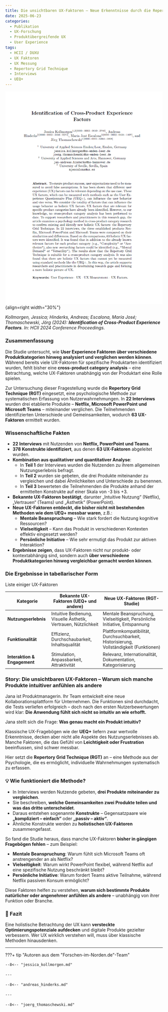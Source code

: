 ```yaml
---
title: Die unsichtbaren UX-Faktoren – Neue Erkenntnisse durch die Repertory Grid Technique
date: 2025-06-23
categories:
  - Publikation
  - UX-Forschung
  - Produktübergreifende UX
  - User Experience
tags:
  - HCII / DUXU
  - UX Faktoren
  - UX Messung
  - Repertory Grid Technique
  - Interviews
  - UEQ+
---
```

![Artikel HCII Repro Grid](assets/2025-06-23-ReproGrid.png){align=right width="30%"}


*Kollmorgen, Jessica; Hinderks, Andreas; Escalona, María José; Thomaschewski, Jörg (2024): **Identification of Cross-Product Experience Factors**. In: HCII 2024 Conference Proceedings.*  


### Zusammenfassung

Die Studie untersucht, wie **User Experience Faktoren über verschiedene Produktkategorien hinweg analysiert und verglichen werden können**. Während bereits viele UX-Faktoren für spezifische Produktarten identifiziert wurden, fehlt bisher eine **cross-product category analysis** – eine Betrachtung, welche UX-Faktoren unabhängig von der Produktart eine Rolle spielen.  

Zur Untersuchung dieser Fragestellung wurde die **Repertory Grid Technique (RGT)** eingesetzt, eine psychologische Methode zur systematischen Erfassung von Nutzerwahrnehmungen. In **22 Interviews** wurden drei etablierte Produkte – **Netflix, Microsoft PowerPoint und Microsoft Teams** – miteinander verglichen. Die Teilnehmenden identifizierten Unterschiede und Gemeinsamkeiten, wodurch **63 UX-Faktoren** ermittelt wurden.  

<!-- more -->

### Wissenschaftliche Fakten

- **22 Interviews** mit Nutzenden von **Netflix, PowerPoint und Teams**.  
- **378 Konstrukte identifiziert**, aus denen **63 UX-Faktoren** abgeleitet wurden.  
- **Kombination aus qualitativer und quantitativer Analyse**:  
    - In **Teil 1** der Interviews wurden die Nutzenden zu ihrem allgemeinen Nutzungserlebnis befragt.  
    - In **Teil 2** wurden sie gebeten, die drei Produkte miteinander zu vergleichen und dabei Ähnlichkeiten und Unterschiede zu benennen.  
    - In **Teil 3** bewerteten die Teilnehmenden die Produkte anhand der ermittelten Konstrukte auf einer Skala von -3 bis +3.  
- **Bekannte UX-Faktoren bestätigt**, darunter „Intuitive Nutzung“ (Netflix), „Vertrauen“ (Teams) und „Ästhetik“ (PowerPoint).  
- **Neue UX-Faktoren entdeckt, die bisher nicht mit bestehenden Methoden wie dem UEQ+ messbar waren**, z.B.:  
    - **Mentale Beanspruchung** – Wie stark fordert die Nutzung kognitive Ressourcen?  
    - **Vielseitigkeit** – Kann das Produkt in verschiedenen Kontexten effektiv eingesetzt werden?  
    - **Persönliche Initiative** – Wie sehr ermutigt das Produkt zur aktiven Interaktion?  
- **Ergebnisse zeigen**, dass UX-Faktoren nicht nur produkt- oder kontextabhängig sind, sondern auch **über verschiedene Produktkategorien hinweg vergleichbar gemacht werden können**.  

### Die Ergebnisse in tabellarischer Form

Liste einiger UX-Faktoren

| **Kategorie**              | **Bekannte UX-Faktoren (UEQ+ und andere)** | **Neue UX-Faktoren (RGT-Studie)** |
|----------------------------|-------------------------------------------|-----------------------------------|
| **Nutzungserlebnis**       | Intuitive Bedienung, Visuelle Ästhetik, Vertrauen, Nützlichkeit | Mentale Beanspruchung, Vielseitigkeit, Persönliche Initiative, Entspannung |
| **Funktionalität**         | Effizienz, Durchschaubarkeit, Inhaltsqualität | Plattformkompatibilität, Durchsuchbarkeit, Historisierung, Vollständigkeit (Funktionen) |
| **Interaktion & Engagement** | Stimulation, Anpassbarkeit, Attraktivität | Relevanz, Internationalität, Dokumentation, Kategorisierung |



### Story: Die unsichtbaren UX-Faktoren – Warum sich manche Produkte intuitiver anfühlen als andere

Jana ist Produktmanagerin. Ihr Team entwickelt eine neue Kollaborationsplattform für Unternehmen. Die Funktionen sind durchdacht, die Tests verliefen erfolgreich – doch nach den ersten Nutzerbewertungen wird klar: **Die Anwendung fühlt sich nicht so intuitiv an wie erhofft.**  

Jana stellt sich die Frage: **Was genau macht ein Produkt intuitiv?**  

Klassische UX-Fragebögen wie der **UEQ+** liefern zwar wertvolle Erkenntnisse, decken aber nicht alle Aspekte des Nutzungserlebnisses ab. Manche Faktoren, die das Gefühl von **Leichtigkeit oder Frustration** beeinflussen, sind schwer messbar.  

Hier setzt die **Repertory Grid Technique (RGT)** an – eine Methode aus der Psychologie, die es ermöglicht, individuelle Wahrnehmungen systematisch zu erfassen.  

### 💡 Wie funktioniert die Methode?

- In Interviews werden Nutzende gebeten, **drei Produkte miteinander zu vergleichen**.  
- Sie beschreiben, **welche Gemeinsamkeiten zwei Produkte teilen und was das dritte unterscheidet**.  
- Daraus entstehen sogenannte **Konstrukte** – Gegensatzpaare wie **„kompliziert – einfach“** oder **„passiv – aktiv“**.  
- Ähnliche Konstrukte werden zu **holistischen UX-Faktoren** zusammengefasst.  

So fand die Studie heraus, dass manche UX-Faktoren **bisher in gängigen Fragebögen fehlen** – zum Beispiel:  

- **Mentale Beanspruchung**: Warum fühlt sich Microsoft Teams oft anstrengender an als Netflix?  
- **Vielseitigkeit**: Warum wirkt PowerPoint flexibel, während Netflix auf eine spezifische Nutzung beschränkt bleibt?  
- **Persönliche Initiative**: Warum fordert Teams aktive Teilnahme, während Netflix passiven Konsum ermöglicht?  

Diese Faktoren helfen zu verstehen, **warum sich bestimmte Produkte natürlicher oder angenehmer anfühlen als andere** – unabhängig von ihrer Funktion oder Branche.  

### 🎯 Fazit
Eine holistische Betrachtung der UX kann **versteckte Optimierungspotenziale aufdecken** und digitale Produkte gezielter verbessern. Wer UX wirklich verstehen will, muss über klassische Methoden hinausdenken.

---

???+ tip "Autoren aus dem "Forschen-im-Norden.de"-Team"

    --8<-- "jessica_kollmorgen.md"

    --- 
    
    --8<-- "andreas_hinderks.md"

    --- 
    
    --8<-- "joerg_thomaschewski.md"



